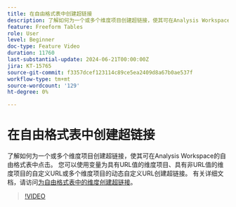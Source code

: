 ```yaml
---
title: 在自由格式表中创建超链接
description: 了解如何为一个或多个维度项目创建超链接，使其可在Analysis Workspace的自由格式表中点击。 您可以使用变量为具有URL值的维度项目、具有非URL值的维度项目的自定义URL或多个维度项目的动态自定义URL创建超链接。
feature: Freeform Tables
role: User
level: Beginner
doc-type: Feature Video
duration: 11760
last-substantial-update: 2024-06-21T00:00:00Z
jira: KT-15765
source-git-commit: f3357dcef123114c89ce5ea2409d8a67b0ae537f
workflow-type: tm+mt
source-wordcount: '129'
ht-degree: 0%

---
```



# 在自由格式表中创建超链接

了解如何为一个或多个维度项目创建超链接，使其可在Analysis Workspace的自由格式表中点击。 您可以使用变量为具有URL值的维度项目、具有非URL值的维度项目的自定义URL或多个维度项目的动态自定义URL创建超链接。 有关详细文档，请访问[为自由格式表中的维度创建超链接](https://experienceleague.adobe.com/zh-hans/docs/analytics/analyze/analysis-workspace/visualizations/freeform-table/freeform-table-hyperlinks)。

>[!VIDEO](https://video.tv.adobe.com/v/3430411/?learn=on)
